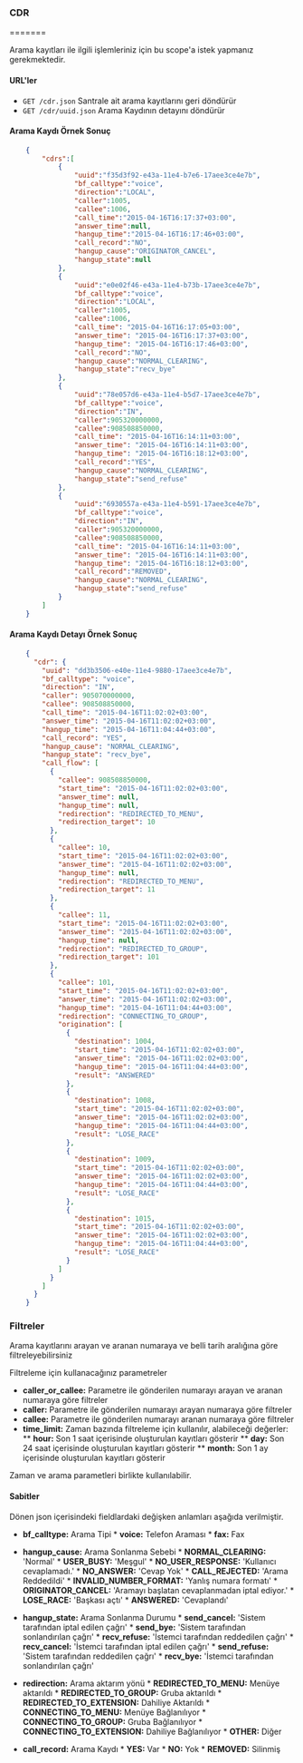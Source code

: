 ### CDR
=======

Arama kayıtları ile ilgili işlemleriniz için bu scope'a istek yapmanız gerekmektedir.

#### URL'ler
* `GET /cdr.json` Santrale ait arama kayıtlarını geri döndürür
* `GET /cdr/uuid.json` Arama Kaydının detayını döndürür

#### Arama Kaydı Örnek Sonuç

```json
    {
        "cdrs":[
            {
                "uuid":"f35d3f92-e43a-11e4-b7e6-17aee3ce4e7b",
                "bf_calltype":"voice",
                "direction":"LOCAL",
                "caller":1005,
                "callee":1006,
                "call_time":"2015-04-16T16:17:37+03:00",
                "answer_time":null,
                "hangup_time":"2015-04-16T16:17:46+03:00",
                "call_record":"NO",
                "hangup_cause":"ORIGINATOR_CANCEL",
                "hangup_state":null
            },
            {
                "uuid":"e0e02f46-e43a-11e4-b73b-17aee3ce4e7b",
                "bf_calltype":"voice",
                "direction":"LOCAL",
                "caller":1005,
                "callee":1006,
                "call_time": "2015-04-16T16:17:05+03:00",
                "answer_time": "2015-04-16T16:17:37+03:00",
                "hangup_time": "2015-04-16T16:17:46+03:00",
                "call_record":"NO",
                "hangup_cause":"NORMAL_CLEARING",
                "hangup_state":"recv_bye"
            },
            {
                "uuid":"78e057d6-e43a-11e4-b5d7-17aee3ce4e7b",
                "bf_calltype":"voice",
                "direction":"IN",
                "caller":905320000000,
                "callee":908508850000,
                "call_time": "2015-04-16T16:14:11+03:00",
                "answer_time": "2015-04-16T16:14:11+03:00",
                "hangup_time": "2015-04-16T16:18:12+03:00",
                "call_record":"YES",
                "hangup_cause":"NORMAL_CLEARING",
                "hangup_state":"send_refuse"
            },
            {
                "uuid":"6930557a-e43a-11e4-b591-17aee3ce4e7b",
                "bf_calltype":"voice",
                "direction":"IN",
                "caller":905320000000,
                "callee":908508850000,
                "call_time": "2015-04-16T16:14:11+03:00",
                "answer_time": "2015-04-16T16:14:11+03:00",
                "hangup_time": "2015-04-16T16:18:12+03:00",
                "call_record":"REMOVED",
                "hangup_cause":"NORMAL_CLEARING",
                "hangup_state":"send_refuse"
            }
        ]
    }
```

#### Arama Kaydı Detayı Örnek Sonuç

```json
    {
      "cdr": {
        "uuid": "dd3b3506-e40e-11e4-9880-17aee3ce4e7b",
        "bf_calltype": "voice",
        "direction": "IN",
        "caller": 905070000000,
        "callee": 908508850000,
        "call_time": "2015-04-16T11:02:02+03:00",
        "answer_time": "2015-04-16T11:02:02+03:00",
        "hangup_time": "2015-04-16T11:04:44+03:00",
        "call_record": "YES",
        "hangup_cause": "NORMAL_CLEARING",
        "hangup_state": "recv_bye",
        "call_flow": [
          {
            "callee": 908508850000,
            "start_time": "2015-04-16T11:02:02+03:00",
            "answer_time": null,
            "hangup_time": null,
            "redirection": "REDIRECTED_TO_MENU",
            "redirection_target": 10
          },
          {
            "callee": 10,
            "start_time": "2015-04-16T11:02:02+03:00",
            "answer_time": "2015-04-16T11:02:02+03:00",
            "hangup_time": null,
            "redirection": "REDIRECTED_TO_MENU",
            "redirection_target": 11
          },
          {
            "callee": 11,
            "start_time": "2015-04-16T11:02:02+03:00",
            "answer_time": "2015-04-16T11:02:02+03:00",
            "hangup_time": null,
            "redirection": "REDIRECTED_TO_GROUP",
            "redirection_target": 101
          },
          {
            "callee": 101,
            "start_time": "2015-04-16T11:02:02+03:00",
            "answer_time": "2015-04-16T11:02:02+03:00",
            "hangup_time": "2015-04-16T11:04:44+03:00",
            "redirection": "CONNECTING_TO_GROUP",
            "origination": [
              {
                "destination": 1004,
                "start_time": "2015-04-16T11:02:02+03:00",
                "answer_time": "2015-04-16T11:02:02+03:00",
                "hangup_time": "2015-04-16T11:04:44+03:00",
                "result": "ANSWERED"
              },
              {
                "destination": 1008,
                "start_time": "2015-04-16T11:02:02+03:00",
                "answer_time": "2015-04-16T11:02:02+03:00",
                "hangup_time": "2015-04-16T11:04:44+03:00",
                "result": "LOSE_RACE"
              },
              {
                "destination": 1009,
                "start_time": "2015-04-16T11:02:02+03:00",
                "answer_time": "2015-04-16T11:02:02+03:00",
                "hangup_time": "2015-04-16T11:04:44+03:00",
                "result": "LOSE_RACE"
              },
              {
                "destination": 1015,
                "start_time": "2015-04-16T11:02:02+03:00",
                "answer_time": "2015-04-16T11:02:02+03:00",
                "hangup_time": "2015-04-16T11:04:44+03:00",
                "result": "LOSE_RACE"
              }
            ]
          }
        ]
      }
    }
```

### Filtreler

Arama kayıtlarını arayan ve aranan numaraya ve belli tarih aralığına göre filtreleyebilirsiniz

Filtreleme için kullanacağınız parametreler

* **caller_or_callee:** Parametre ile gönderilen numarayı arayan ve aranan numaraya göre filtreler
* **caller:** Parametre ile gönderilen numarayı arayan numaraya göre filtreler
* **callee:** Parametre ile gönderilen numarayı aranan numaraya göre filtreler
* **time_limit:** Zaman bazında filtreleme için kullanılır, alabileceği değerler:
    ** **hour:** Son 1 saat içerisinde oluşturulan kayıtları gösterir
    ** **day:** Son 24 saat içerisinde oluşturulan kayıtları gösterir
    ** **month:** Son 1 ay içerisinde oluşturulan kayıtları gösterir

Zaman ve arama parametleri birlikte kullanılabilir.


#### Sabitler

Dönen json içerisindeki fieldlardaki değişken anlamları aşağıda verilmiştir.

* **bf_calltype:** Arama Tipi
      * **voice:** Telefon Araması
      * **fax:** Fax

* **hangup_cause:** Arama Sonlanma Sebebi
      * **NORMAL_CLEARING:** 'Normal'
      * **USER_BUSY:** 'Meşgul'
      * **NO_USER_RESPONSE:** 'Kullanıcı cevaplamadı.'
      * **NO_ANSWER:** 'Cevap Yok'
      * **CALL_REJECTED:** 'Arama Reddedildi'
      * **INVALID_NUMBER_FORMAT:** 'Yanlış numara formatı'
      * **ORIGINATOR_CANCEL:** 'Aramayı başlatan cevaplanmadan iptal ediyor.'
      * **LOSE_RACE:** 'Başkası açtı'
      * **ANSWERED:** 'Cevaplandı'

* **hangup_state:** Arama Sonlanma Durumu
      * **send_cancel:** 'Sistem tarafından iptal edilen çağrı'
      * **send_bye:** 'Sistem tarafından sonlandırılan çağrı'
      * **recv_refuse:** 'İstemci tarafından reddedilen çağrı'
      * **recv_cancel:** 'İstemci tarafından iptal edilen çağrı'
      * **send_refuse:** 'Sistem tarafından reddedilen çağrı'
      * **recv_bye:** 'İstemci tarafından sonlandırılan çağrı'

* **redirection:** Arama aktarım yönü
      * **REDIRECTED_TO_MENU:** Menüye aktarıldı
      * **REDIRECTED_TO_GROUP:** Gruba aktarıldı
      * **REDIRECTED_TO_EXTENSION:** Dahiliye Aktarıldı
      * **CONNECTING_TO_MENU:** Menüye Bağlanılıyor
      * **CONNECTING_TO_GROUP:** Gruba Bağlanılıyor
      * **CONNECTING_TO_EXTENSION:** Dahiliye Bağlanılıyor
      * **OTHER:** Diğer
* **call_record:** Arama Kaydı
      * **YES:** Var
      * **NO:** Yok
      * **REMOVED:** Silinmiş